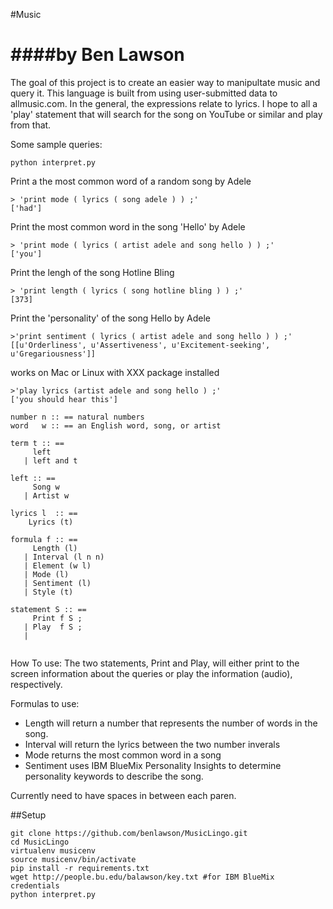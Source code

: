 #Music

####by Ben Lawson
==================

The goal of this project is to create an easier way to manipultate music and query it. This language is built from using user-submitted data to allmusic.com. In the general, the expressions relate to lyrics. I hope to all a 'play' statement that will search for the song on YouTube or similar and play from that.

Some sample queries:
```
python interpret.py
```
Print a the most common word of a random song by Adele
```
> 'print mode ( lyrics ( song adele ) ) ;'
['had']

```
Print the most common word in the song 'Hello' by Adele
```
> 'print mode ( lyrics ( artist adele and song hello ) ) ;'
['you']
```

Print the lengh of the song Hotline Bling
```
> 'print length ( lyrics ( song hotline bling ) ) ;'
[373]
```

Print the 'personality' of the song Hello by Adele
```
>'print sentiment ( lyrics ( artist adele and song hello ) ) ;'
[[u'Orderliness', u'Assertiveness', u'Excitement-seeking', u'Gregariousness']]
```

works on Mac or Linux with XXX package installed
```
>'play lyrics (artist adele and song hello ) ;'
['you should hear this']
```

```
number n :: == natural numbers 
word   w :: == an English word, song, or artist

term t :: ==
     left 
   | left and t

left :: ==
     Song w
   | Artist w
     
lyrics l  :: ==
    Lyrics (t) 
   
formula f :: ==
     Length (l)
   | Interval (l n n)
   | Element (w l) 
   | Mode (l) 
   | Sentiment (l) 
   | Style (t) 

statement S :: ==
     Print f S ; 
   | Play  f S ;
   |  
    
```
How To use:
The two statements, Print and Play, will either print to the screen information about the queries or play the information (audio), respectively. 

Formulas to use:
+ Length will return a number that represents the number of words in the song.
+ Interval will return the lyrics between the two number inverals
+ Mode returns the most common word in a song
+ Sentiment uses IBM BlueMix Personality Insights to determine personality keywords to describe the song.

Currently need to have spaces in between each paren. 


##Setup

```
git clone https://github.com/benlawson/MusicLingo.git
cd MusicLingo
virtualenv musicenv
source musicenv/bin/activate
pip install -r requirements.txt
wget http://people.bu.edu/balawson/key.txt #for IBM BlueMix credentials
python interpret.py
```

